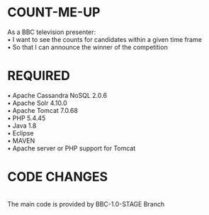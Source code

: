 # COUNT-ME-UP
  As a BBC television presenter:
<br> • I want to see the counts for candidates within a given time frame
<br> • So that I can announce the winner of the competition

# REQUIRED
•	Apache Cassandra NoSQL 2.0.6
<br>•	Apache Solr 4.10.0
<br>•	Apache Tomcat 7.0.68
<br>•	PHP 5.4.45
<br>•	Java 1.8
<br>•	Eclipse
<br>•	MAVEN
<br>•	Apache server or PHP support for Tomcat 

# CODE CHANGES
<br> The main code is provided by BBC-1.0-STAGE Branch
